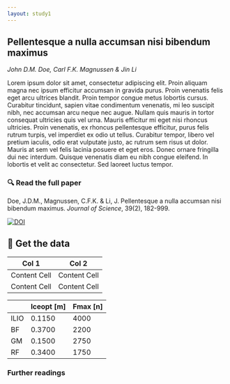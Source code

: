 ```yaml
---
layout: study1
---
```


## Pellentesque a nulla accumsan nisi bibendum maximus
*John D.M. Doe, Carl F.K. Magnussen & Jin Li*

Lorem ipsum dolor sit amet, consectetur adipiscing elit. Proin aliquam magna nec ipsum efficitur accumsan in gravida purus. Proin venenatis felis eget arcu ultrices blandit. Proin tempor congue metus lobortis cursus. Curabitur tincidunt, sapien vitae condimentum venenatis, mi leo suscipit nibh, nec accumsan arcu neque nec augue. Nullam quis mauris in tortor consequat ultricies quis vel urna. Mauris efficitur mi eget nisi rhoncus ultricies. Proin venenatis, ex rhoncus pellentesque efficitur, purus felis rutrum turpis, vel imperdiet ex odio ut tellus. Curabitur tempor, libero vel pretium iaculis, odio erat vulputate justo, ac rutrum sem risus ut dolor. Mauris at sem vel felis lacinia posuere et eget eros. Donec ornare fringilla dui nec interdum. Quisque venenatis diam eu nibh congue eleifend. In lobortis et velit ac consectetur. Sed laoreet luctus tempor. 

### :mag: Read the full paper
Doe, J.D.M., Magnussen, C.F.K. & Li, J. Pellentesque a nulla accumsan nisi bibendum maximus. *Journal of Science*, 39(2), 182-999. 

[![DOI](https://zenodo.org/badge/175648361.svg)](https://zenodo.org/badge/latestdoi/175648361)

## :floppy_disk: Get the data

| Col 1 | Col 2 |
| ------------- | ------------- |
| Content Cell  | Content Cell  |
| Content Cell  | Content Cell  |


|        | lceopt [m]  | Fmax [n] |
| ------ | ----------- | -------- |
| ILIO   | 0.1150      | 4000     |
| BF     | 0.3700      | 2200     |
| GM     | 0.1500      | 2750     |
| RF     | 0.3400      | 1750     |

### Further readings
